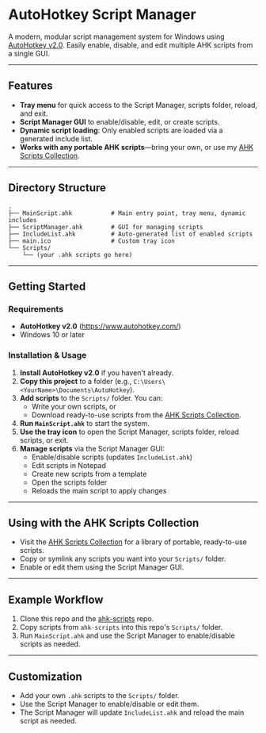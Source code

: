 # AutoHotkey Script Manager

A modern, modular script management system for Windows using [AutoHotkey v2.0](https://www.autohotkey.com/). Easily enable, disable, and edit multiple AHK scripts from a single GUI.

---

## Features

- **Tray menu** for quick access to the Script Manager, scripts folder, reload, and exit.
- **Script Manager GUI** to enable/disable, edit, or create scripts.
- **Dynamic script loading**: Only enabled scripts are loaded via a generated include list.
- **Works with any portable AHK scripts**—bring your own, or use my [AHK Scripts Collection](https://github.com/magfje/ahk-scripts).

---

## Directory Structure

```
.
├── MainScript.ahk           # Main entry point, tray menu, dynamic includes
├── ScriptManager.ahk        # GUI for managing scripts
├── IncludeList.ahk          # Auto-generated list of enabled scripts
├── main.ico                 # Custom tray icon
└── Scripts/
    └── (your .ahk scripts go here)
```

---

## Getting Started

### Requirements
- **AutoHotkey v2.0** (https://www.autohotkey.com/)
- Windows 10 or later

### Installation & Usage
1. **Install AutoHotkey v2.0** if you haven't already.
2. **Copy this project** to a folder (e.g., `C:\Users\<YourName>\Documents\AutoHotkey`).
3. **Add scripts** to the `Scripts/` folder. You can:
    - Write your own scripts, or
    - Download ready-to-use scripts from the [AHK Scripts Collection](https://github.com/magfje/ahk-scripts).
4. **Run `MainScript.ahk`** to start the system.
5. **Use the tray icon** to open the Script Manager, scripts folder, reload scripts, or exit.
6. **Manage scripts** via the Script Manager GUI:
    - Enable/disable scripts (updates `IncludeList.ahk`)
    - Edit scripts in Notepad
    - Create new scripts from a template
    - Open the scripts folder
    - Reloads the main script to apply changes

---

## Using with the AHK Scripts Collection

- Visit the [AHK Scripts Collection](https://github.com/magfje/ahk-scripts) for a library of portable, ready-to-use scripts.
- Copy or symlink any scripts you want into your `Scripts/` folder.
- Enable or edit them using the Script Manager GUI.

---

## Example Workflow
1. Clone this repo and the [ahk-scripts](https://github.com/magfje/ahk-scripts) repo.
2. Copy scripts from `ahk-scripts` into this repo's `Scripts/` folder.
3. Run `MainScript.ahk` and use the Script Manager to enable/disable scripts as needed.

---

## Customization

- Add your own `.ahk` scripts to the `Scripts/` folder.
- Use the Script Manager to enable/disable or edit them.
- The Script Manager will update `IncludeList.ahk` and reload the main script as needed.

